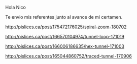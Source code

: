 Hola Nico

Te envio mis referentes junto al avance de mi certamen.

http://pislices.ca/post/175472176025/spiral-zoom-180702

http://pislices.ca/post/166570104974/tunnel-loop-171019

http://pislices.ca/post/166006186635/hex-tunnel-171003

http://pislices.ca/post/165044860752/traced-tunnel-170906